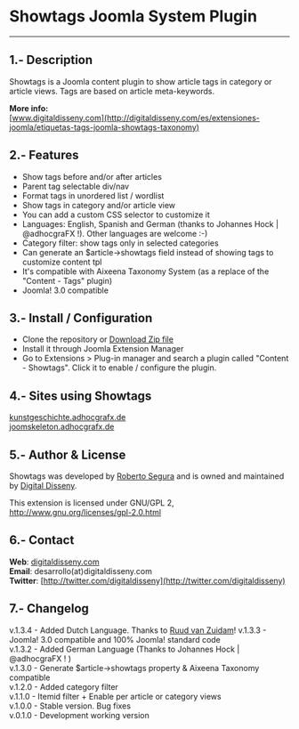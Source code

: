 Showtags Joomla System Plugin
===============

---------------------------
1.- Description
---------------------------  

Showtags is a Joomla content plugin to show article tags in category or article views. Tags are based on article meta-keywords.  

**More info:**  
[www.digitaldisseny.com](http://digitaldisseny.com/es/extensiones-joomla/etiquetas-tags-joomla-showtags-taxonomy)  

2.- Features
---------------------------
* Show tags before and/or after articles
* Parent tag selectable div/nav 
* Format tags in unordered list / wordlist
* Show tags in category and/or article view
* You can add a custom CSS selector to customize it
* Languages: English, Spanish and German (thanks to Johannes Hock | @adhocgraFX !). Other languages are welcome :-)
* Category filter: show tags only in selected categories
* Can generate an $article->showtags field instead of showing tags to customize content tpl
* It's compatible with Aixeena Taxonomy System (as a replace of the "Content - Tags" plugin) 
* Joomla! 3.0 compatible  

3.- Install / Configuration
--------------------------- 
- Clone the repository or [Download Zip file](https://github.com/digitaldisseny/plg_sys_twbootstrap/zipball/master)
- Install it through Joomla Extension Manager 
- Go to Extensions > Plug-in manager and search a plugin called "Content - Showtags". Click it to enable / configure the plugin.

4.- Sites using Showtags
--------------------------- 
[kunstgeschichte.adhocgrafx.de](http://www.kunstgeschichte.adhocgrafx.de/index.php/kunstgeschichte/stilrichtungen/75-pointilismus-allgemeine-grundlagen.html)  
[joomskeleton.adhocgrafx.de](http://www.joomskeleton.adhocgrafx.de/index.php/configuration/module-styles.html)  

5.- Author & License
---------------------------
Showtags was developed by [Roberto Segura](http://twitter.com/phproberto) and is owned and maintained by [Digital Disseny](http://digitaldisseny.com).  

This extension is licensed under GNU/GPL 2, http://www.gnu.org/licenses/gpl-2.0.html  

6.- Contact
---------------------------
**Web**: [digitaldisseny.com](http://digitaldisseny.com)  
**Email**: desarrollo(at)digitaldisseny.com  
**Twitter**: [http://twitter.com/digitaldisseny](http://twitter.com/digitaldisseny)  

7.- Changelog
---------------------------
v.1.3.4 - Added Dutch Language. Thanks to [Ruud van Zuidam](http://www.websiteconcepts.nl/)!
v.1.3.3 - Joomla! 3.0 compatible and 100% Joomla! standard code  
v.1.3.2 - Added German Language (Thanks to Johannes Hock | @adhocgraFX ! )  
v.1.3.0 - Generate $article->showtags property & Aixeena Taxonomy compatible  
v.1.2.0 - Added category filter  
v.1.1.0 - Itemid filter + Enable per article or category views  
v.1.0.0 - Stable version. Bug fixes  
v.0.1.0 - Development working version  